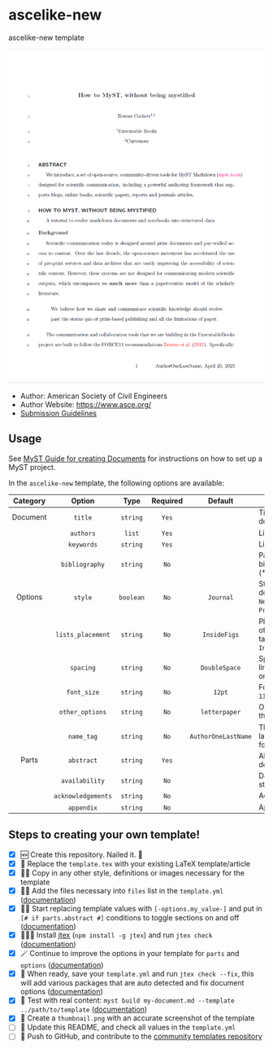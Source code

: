 # ascelike-new

ascelike-new template

![](thumbnail.png)

- Author: American Society of Civil Engineers
- Author Website: https://www.asce.org/
- [Submission Guidelines](https://ascelibrary.org/doi/book/10.1061/9780784479018)

## Usage

See [MyST Guide for creating Documents](https://myst-tools.org/docs/mystjs/quickstart-myst-documents) for instructions 
on how to set up a MyST project.

In the `ascelike-new` template, the following options are available:

| Category |       Option       |   Type    | Required |       Default       | Description                                                          |
|:--------:|:------------------:|:---------:|:--------:|:-------------------:|----------------------------------------------------------------------|
| Document |      `title`       | `string`  |  `Yes`   |                     | Title of your document                                               |
|          |     `authors`      |  `list`   |  `Yes`   |                     | List of authors                                                      |
|          |     `keywords`     | `string`  |  `Yes`   |                     | List of keywords                                                     |
|          |   `bibliography`   | `string`  |   `No`   |                     | Path to your bibliography file (*.bib)                               |
| Options  |      `style`       | `boolean` |   `No`   |      `Journal`      | Style of your document, `Journal`, `NewProceedings` or `Proceedings` |
|          | `lists_placement`  | `string`  |   `No`   |    `InsideFigs`     | Placement for list of figures and tables, `BackFigs` or `InsideFigs` |
|          |     `spacing`      | `string`  |   `No`   |    `DoubleSpace`    | Spacing between lines, `SingleSpace` or `DoubleSpace`                |
|          |    `font_size`     | `string`  |   `No`   |       `12pt`        | Font size, `10pt`, `11pt`, or `12pt`                                 |
|          |  `other_options`   | `string`  |   `No`   |    `letterpaper`    | Other options for the document class                                 |
|          |     `name_tag`     | `string`  |   `No`   | `AuthorOneLastName` | The first author's last name for the footer                          | 
|  Parts   |     `abstract`     | `string`  |  `Yes`   |                     | Abstract of your document                                            |
|          |   `availability`   | `string`  |   `No`   |                     | Data availability statement                                          |
|          | `acknowledgements` | `string`  |   `No`   |                     | Acknowledgements                                                     |
|          |     `appendix`     | `string`  |   `No`   |                     | Appendix                                                             |

## Steps to creating your own template!

- [x] 🆕 Create this repository. Nailed it. 🚀
- [x] 📑 Replace the `template.tex` with your existing LaTeX template/article
- [x] 👯‍♀️ Copy in any other style, definitions or images necessary for the template
- [x] 👩‍🔬 Add the files necessary into `files` list in the `template.yml` ([documentation](https://myst-tools.org/docs/mystjs/jtex/template-yml))
- [x] 🧙‍♀️ Start replacing template values with `[-options.my_value-]` and put in `[# if parts.abstract #]` conditions to toggle sections on and off ([documentation](https://myst-tools.org/docs/mystjs/jtex/template-rules))
- [x] 👩🏿‍💻 Install [jtex](https://myst-tools.org/docs/mystjs/jtex) (`npm install -g jtex`) and run `jtex check` ([documentation](https://myst-tools.org/docs/mystjs/jtex/command-line))
- [x] 🪄 Continue to improve the options in your template for `parts` and `options` ([documentation](https://myst-tools.org/docs/mystjs/jtex/document))
- [x] 💾 When ready, save your `template.yml` and run `jtex check --fix`, this will add various packages that are auto detected and fix document options ([documentation](https://myst-tools.org/docs/mystjs/jtex/command-line))
- [x] 🧪 Test with real content: `myst build my-document.md --template ../path/to/template` ([documentation](https://myst-tools.org/docs/mystjs/guide/creating-pdf-documents))
- [x] 📸 Create a `thumbnail.png` with an accurate screenshot of the template
- [ ] 🧭 Update this README, and check all values in the `template.yml`
- [ ] 🚀 Push to GitHub, and contribute to the [community templates repository](https://github.com/myst-templates/templates)

